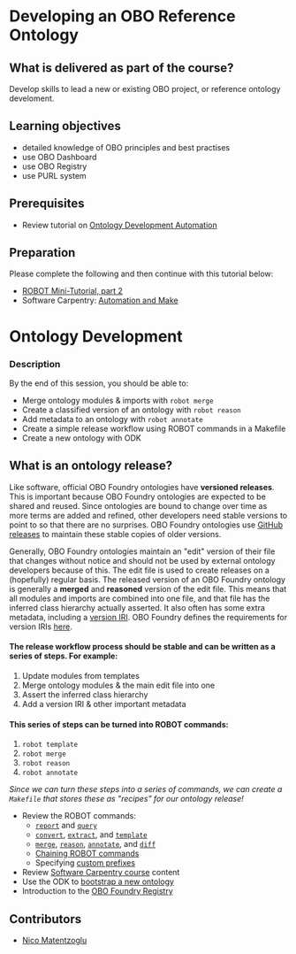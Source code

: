 # Developing an OBO Reference Ontology

## What is delivered as part of the course?

Develop skills to lead a new or existing OBO project, or reference ontology develoment.

## Learning objectives

- detailed knowledge of OBO principles and best practises
- use OBO Dashboard
- use OBO Registry
- use PURL system

## Prerequisites

- Review tutorial on [Ontology Development Automation](automating-ontology-workflows.md)

## Preparation

Please complete the following and then continue with this tutorial below:

- [ROBOT Mini-Tutorial, part 2](../tutorial/robot-tutorial-2.md)
- Software Carpentry: [Automation and Make](http://swcarpentry.github.io/make-novice/)

# Ontology Development

### Description

By the end of this session, you should be able to:

- Merge ontology modules & imports with `robot merge`
- Create a classified version of an ontology with `robot reason`
- Add metadata to an ontology with `robot annotate`
- Create a simple release workflow using ROBOT commands in a Makefile
- Create a new ontology with ODK

## What is an ontology release?

Like software, official OBO Foundry ontologies have **versioned releases**. This is important because OBO Foundry ontologies are expected to be shared and reused. Since ontologies are bound to change over time as more terms are added and refined, other developers need stable versions to point to so that there are no surprises. OBO Foundry ontologies use [GitHub releases](https://docs.github.com/en/github/administering-a-repository/managing-releases-in-a-repository) to maintain these stable copies of older versions.

Generally, OBO Foundry ontologies maintain an "edit" version of their file that changes without notice and should not be used by external ontology developers because of this. The edit file is used to create releases on a (hopefully) regular basis. The released version of an OBO Foundry ontology is generally a **merged** and **reasoned** version of the edit file. This means that all modules and imports are combined into one file, and that file has the inferred class hierarchy actually asserted. It also often has some extra metadata, including a [version IRI](https://www.w3.org/TR/owl2-syntax/#Ontology_IRI_and_Version_IRI). OBO Foundry defines the requirements for version IRIs [here](http://obofoundry.org/principles/fp-004-versioning.html).

#### The release workflow process should be stable and can be written as a series of steps. For example:

1. Update modules from templates
2. Merge ontology modules & the main edit file into one
3. Assert the inferred class hierarchy
4. Add a version IRI & other important metadata

#### This series of steps can be turned into ROBOT commands:

1. `robot template`
2. `robot merge`
3. `robot reason`
4. `robot annotate`

*Since we can turn these steps into a series of commands, we can create a `Makefile` that stores these as "recipes" for our ontology release!*

- Review the ROBOT commands:
  - [`report`](http://robot.obolibrary.org/report) and [`query`](http://robot.obolibrary.org/query)
  - [`convert`](http://robot.obolibrary.org/convert), [`extract`](http://robot.obolibrary.org/extract), and [`template`](http://robot.obolibrary.org/template)
  - [`merge`](http://robot.obolibrary.org/merge), [`reason`](http://robot.obolibrary.org/reason), [`annotate`](http://robot.obolibrary.org/annotate), and [`diff`](http://robot.obolibrary.org/diff)
  - [Chaining ROBOT commands](http://robot.obolibrary.org/chaining)
  - Specifying [custom prefixes](http://robot.obolibrary.org/global#prefixes)
- Review [Software Carpentry course](http://swcarpentry.github.io/sql-novice-survey/) content
- Use the ODK to [bootstrap a new ontology](https://github.com/INCATools/ontology-development-kit/blob/master/docs/CreatingRepo.md)
- Introduction to the [OBO Foundry Registry](http://obofoundry.org/)

## Contributors

- [Nico Matentzoglu](https://orcid.org/0000-0002-7356-1779)

